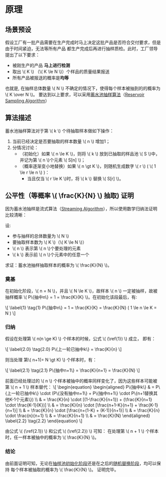 # 原理

## 场景预设
假设工厂有一批产品需要在生产完成时马上决定这批产品是否符合交付要求，但是由于时间紧迫，无法等所有产品
都生产完成后再进行抽样质检。此时，工厂领导提出了以下要求：

- 被刚生产的产品 **马上进行检测**
- 取出 \\( K \\) （\\( K \le N \\)）个样品的质量结果报送
- 所有产品被报送的概率是**均等**

也就是, 在抽样总体数量 \\( N \\) 不确定的情况下，使得每个样本被抽到的的概率为 \\( K \over N \\)。
要达到以上要求，可以采用[蓄水池抽样算法]（[Reservoir Sampling Algorithm]）

[蓄水池抽样算法]: https://www.jianshu.com/p/7a9ea6ece2af
[Reservoir Sampling Algorithm]: https://www.geeksforgeeks.org/reservoir-sampling/

## 算法描述
蓄水池抽样算法对于第 \\( k \\) 个待抽取样本做如下操作：

1. 当前已经决定是否要抽取的样本数量 \\( n \\) 增加1；
2. 分情况讨论：
    - （初始化）如果 \\( n \le K \\)，则将 \\( k \\) 放到已抽取的样品池 \\( S \\)中，并记为第 \\( n \\)个元素 \\( S[n] \\)；
    - （概率逐渐变小地替换）如果 \\( n \gt K \\)，则随机生成数字 \\( r \\) ( \\( 1 \le r \le n \\) )：
        - 当且仅当 \\( r \le K \\)时，将 \\( k \\) 替换 \\( S[r] \\)。

## 公平性（等概率 \\( \frac{K}{N} \\) 抽取) 证明
因为蓄水池抽样是流式算法（[Streaming Algorithm](https://en.wikipedia.org/wiki/Streaming_algorithm)），所以使用数学归纳法证明比较清晰：

设:
- 参与抽样的总体数量为 \\( N \\)
- 要抽取样本数为 \\( K \\)（\\( K \le N \\)）
- \\( n \\) 表示第 \\( n \\)个要处理的元素
- \\( k \\) 表示前 \\( n \\)个元素中的任意一个

求证：蓄水池抽样抽取样本的概率为 \\( \frac{K}{N} \\)。

### 奠基
在初始化阶段，\\( n = N \\)，并且 \\( N \le K \\)，故样本 \\( n \\) 一定被抽样，故被抽样概率
\\( P\\{抽中n\\} = 1 = \frac{K}{K} \\)。在初始化该段最后，有:

\\[ \label{1} \tag{1}
    P\\{抽中n\\} = 1 =  \frac{K}{K} = \frac{K}{N} ( 1 \le n \le K = N )
\\]

### 归纳
假设在处理第 \\( n(n \ge K) \\) 个样本的时候，公式 \\( (\ref{1}) \\) 成立， 即有：

\\[ \label{2.0} \tag{2.0}
    P\\{上一轮已抽中k\\} = \frac{K}{n}
\\]

则当处理 第\\( n+1(= N \gt K) \\) 个样本时，有：

\\[ \label{2.1} \tag{2.1}
    P\\{抽中n+1\\} = \frac{K}{n+1} = \frac{K}{N}
\\]

前面已经处理过的 \\( n \\) 个样本被抽中的概率同样变化了，因为这些样本可能被第 \\( n + 1 \\) 样本替代：
\\[ \begin{equation}
        \begin{aligned}
            P\\{抽中k\\} & = P\\{上一轮已抽中k\\} \cdot (P\\{没有抽中n+1\\}
                + P\\{抽中n+1\\} \cdot P\\{n+1替换其他K-1个元素\\}) \\\\
            & = \frac{K}{n} \cdot [(1-\frac{K}{n+1}) + (\frac{K}{n+1} \cdot \frac{K-1}{K})] \\\\
            & = \frac{K}{n} \cdot [\frac{n+1-K}{n+1} + \frac{K-1}{n+1}] \\\\
            & = \frac{K}{n} \cdot [\frac{n+(1-K) + (K-1)}{n+1}] \\\\
            & = \frac{K}{n} \cdot \frac{n}{n+1} \\\\
            & = \frac{K}{n+1} \\\\
            & = \frac{K}{N}
        \end{aligned}
        \label{2.2} \tag{2.2}
    \end{equation}
\\]

由公式 \\( (\ref{2.1}) \\) 和公式 \\( (\ref{2.2}) \\) 可知：
在处理第 \\( n + 1 \\) 个样本时，任一样本被抽中的概率为 \\( \frac{K}{N} \\)。

### 结论
由前面证明可知，无论在[抽样池初始化阶段](#奠基)还是在之后的[随机替换阶段](#归纳)，均可以保持
每个样本被抽取的概率为 \\( \frac{K}{N} \\)。 证明完毕。
